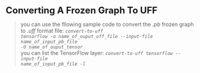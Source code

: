 <font size=5><b>Converting A Frozen Graph To UFF</b></font>

>  you can use the fllowing sample code to convert the *.pb* frozen graph to *.uff* format file:
>  *<code>convert-to-uff tensorflow -o name_of_ouput_uff_file --input-file name_of_input_pb_file -O name_of_ouput_tensor</code>*<br>
>  you can list the TensorFlow layer:
>  *<code>convert-to-uff tensorflow --input-file name_of_input_pb_file -l</code>*